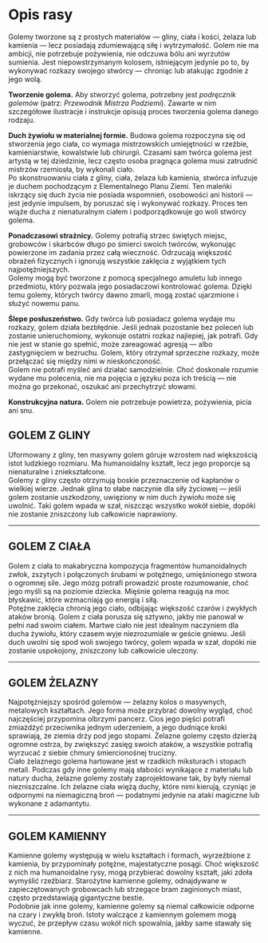



# Opis rasy


Golemy tworzone są z prostych materiałów — gliny, ciała i kości, żelaza lub kamienia — lecz posiadają zdumiewającą siłę i wytrzymałość. Golem nie ma ambicji, nie potrzebuje pożywienia, nie odczuwa bólu ani wyrzutów sumienia. Jest niepowstrzymanym kolosem, istniejącym jedynie po to, by wykonywać rozkazy swojego stwórcy — chroniąc lub atakując zgodnie z jego wolą.  

**Tworzenie golema.** Aby stworzyć golema, potrzebny jest *podręcznik golemów* (patrz: *Przewodnik Mistrza Podziemi*). Zawarte w nim szczegółowe ilustracje i instrukcje opisują proces tworzenia golema danego rodzaju.  

**Duch żywiołu w materialnej formie.** Budowa golema rozpoczyna się od stworzenia jego ciała, co wymaga mistrzowskich umiejętności w rzeźbie, kamieniarstwie, kowalstwie lub chirurgii. Czasami sam twórca golema jest artystą w tej dziedzinie, lecz często osoba pragnąca golema musi zatrudnić mistrzów rzemiosła, by wykonali ciało.  
Po skonstruowaniu ciała z gliny, ciała, żelaza lub kamienia, stwórca infuzuje je duchem pochodzącym z Elementalnego Planu Ziemi. Ten maleńki iskrzący się duch życia nie posiada wspomnień, osobowości ani historii — jest jedynie impulsem, by poruszać się i wykonywać rozkazy. Proces ten wiąże ducha z nienaturalnym ciałem i podporządkowuje go woli stwórcy golema.  

**Ponadczasowi strażnicy.** Golemy potrafią strzec świętych miejsc, grobowców i skarbców długo po śmierci swoich twórców, wykonując powierzone im zadania przez całą wieczność. Odrzucają większość obrażeń fizycznych i ignorują wszystkie zaklęcia z wyjątkiem tych najpotężniejszych.  
Golemy mogą być tworzone z pomocą specjalnego amuletu lub innego przedmiotu, który pozwala jego posiadaczowi kontrolować golema. Dzięki temu golemy, których twórcy dawno zmarli, mogą zostać ujarzmione i służyć nowemu panu.  

**Ślepe posłuszeństwo.** Gdy twórca lub posiadacz golema wydaje mu rozkazy, golem działa bezbłędnie. Jeśli jednak pozostanie bez poleceń lub zostanie unieruchomiony, wykonuje ostatni rozkaz najlepiej, jak potrafi. Gdy nie jest w stanie go spełnić, może zareagować agresją — albo zastygnięciem w bezruchu. Golem, który otrzymał sprzeczne rozkazy, może przełączać się między nimi w nieskończoność.  
Golem nie potrafi myśleć ani działać samodzielnie. Choć doskonale rozumie wydane mu polecenia, nie ma pojęcia o języku poza ich treścią — nie można go przekonać, oszukać ani przechytrzyć słowami.  

**Konstrukcyjna natura.** Golem nie potrzebuje powietrza, pożywienia, picia ani snu.  

## GOLEM Z GLINY

Uformowany z gliny, ten masywny golem góruje wzrostem nad większością istot ludzkiego rozmiaru. Ma humanoidalny kształt, lecz jego proporcje są nienaturalne i zniekształcone.  
Golemy z gliny często otrzymują boskie przeznaczenie od kapłanów o wielkiej wierze. Jednak glina to słabe naczynie dla siły życiowej — jeśli golem zostanie uszkodzony, uwięziony w nim duch żywiołu może się uwolnić. Taki golem wpada w szał, niszcząc wszystko wokół siebie, dopóki nie zostanie zniszczony lub całkowicie naprawiony.  

---

## GOLEM Z CIAŁA

Golem z ciała to makabryczna kompozycja fragmentów humanoidalnych zwłok, zszytych i połączonych śrubami w potężnego, umięśnionego stwora o ogromnej sile. Jego mózg potrafi prowadzić proste rozumowanie, choć jego myśli są na poziomie dziecka. Mięśnie golema reagują na moc błyskawic, które wzmacniają go energią i siłą.  
Potężne zaklęcia chronią jego ciało, odbijając większość czarów i zwykłych ataków bronią. Golem z ciała porusza się sztywno, jakby nie panował w pełni nad swoim ciałem. Martwe ciało nie jest idealnym naczyniem dla ducha żywiołu, który czasem wyje niezrozumiale w geście gniewu. Jeśli duch uwolni się spod woli swojego twórcy, golem wpada w szał, dopóki nie zostanie uspokojony, zniszczony lub całkowicie uleczony.  

---

## GOLEM ŻELAZNY

Najpotężniejszy spośród golemów — żelazny kolos o masywnych, metalowych kształtach. Jego forma może przybrać dowolny wygląd, choć najczęściej przypomina olbrzymi pancerz. Cios jego pięści potrafi zmiażdżyć przeciwnika jednym uderzeniem, a jego dudniące kroki sprawiają, że ziemia drży pod jego stopami. Żelazne golemy często dzierżą ogromne ostrza, by zwiększyć zasięg swoich ataków, a wszystkie potrafią wyrzucać z siebie chmury śmiercionośnej trucizny.  
Ciało żelaznego golema hartowane jest w rzadkich miksturach i stopach metali. Podczas gdy inne golemy mają słabości wynikające z materiału lub natury ducha, żelazne golemy zostały zaprojektowane tak, by były niemal niezniszczalne. Ich żelazne ciała więżą duchy, które nimi kierują, czyniąc je odpornymi na niemagiczną broń — podatnymi jedynie na ataki magiczne lub wykonane z adamantytu.  

---

## GOLEM KAMIENNY

Kamienne golemy występują w wielu kształtach i formach, wyrzeźbione z kamienia, by przypominały potężne, majestatyczne posągi. Choć większość z nich ma humanoidalne rysy, mogą przybierać dowolny kształt, jaki zdoła wymyślić rzeźbiarz. Starożytne kamienne golemy, odnajdywane w zapieczętowanych grobowcach lub strzegące bram zaginionych miast, często przedstawiają gigantyczne bestie.  
Podobnie jak inne golemy, kamienne golemy są niemal całkowicie odporne na czary i zwykłą broń. Istoty walczące z kamiennym golemem mogą wyczuć, że przepływ czasu wokół nich spowalnia, jakby same stawały się kamienne.  

<!--stackedit_data:
eyJoaXN0b3J5IjpbLTE1MzA1OTA5MjJdfQ==
-->
